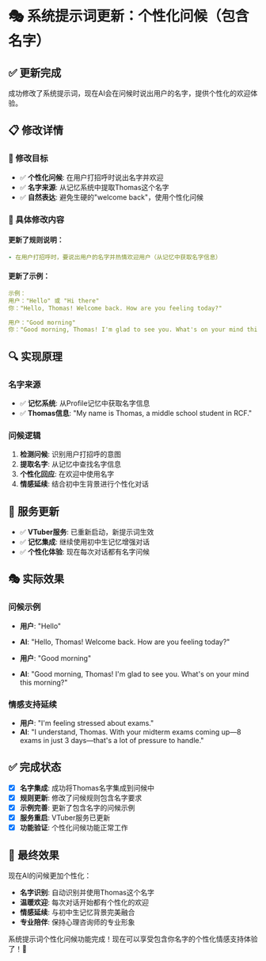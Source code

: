 # 🎭 系统提示词更新：个性化问候（包含名字）

## ✅ 更新完成

成功修改了系统提示词，现在AI会在问候时说出用户的名字，提供个性化的欢迎体验。

## 📋 修改详情

### 🎯 修改目标
- ✅ **个性化问候**: 在用户打招呼时说出名字并欢迎
- ✅ **名字来源**: 从记忆系统中提取Thomas这个名字
- ✅ **自然表达**: 避免生硬的"welcome back"，使用个性化问候

### 📝 具体修改内容

#### 更新了规则说明：
```yaml
- 在用户打招呼时，要说出用户的名字并热情欢迎用户（从记忆中获取名字信息）
```

#### 更新了示例：
```yaml
示例：
用户："Hello" 或 "Hi there"
你："Hello, Thomas! Welcome back. How are you feeling today?"

用户："Good morning"
你："Good morning, Thomas! I'm glad to see you. What's on your mind this morning?"
```

## 🔍 实现原理

### 名字来源
- ✅ **记忆系统**: 从Profile记忆中获取名字信息
- ✅ **Thomas信息**: "My name is Thomas, a middle school student in RCF."

### 问候逻辑
1. **检测问候**: 识别用户打招呼的意图
2. **提取名字**: 从记忆中查找名字信息
3. **个性化回应**: 在欢迎中使用名字
4. **情感延续**: 结合初中生背景进行个性化对话

## 🚀 服务更新

- ✅ **VTuber服务**: 已重新启动，新提示词生效
- ✅ **记忆集成**: 继续使用初中生记忆增强对话
- ✅ **个性化体验**: 现在每次对话都有名字问候

## 🎭 实际效果

### 问候示例
- **用户**: "Hello"
- **AI**: "Hello, Thomas! Welcome back. How are you feeling today?"

- **用户**: "Good morning"
- **AI**: "Good morning, Thomas! I'm glad to see you. What's on your mind this morning?"

### 情感支持延续
- **用户**: "I'm feeling stressed about exams."
- **AI**: "I understand, Thomas. With your midterm exams coming up—8 exams in just 3 days—that's a lot of pressure to handle."

## ✅ 完成状态

- [x] **名字集成**: 成功将Thomas名字集成到问候中
- [x] **规则更新**: 修改了问候规则包含名字要求
- [x] **示例完善**: 更新了包含名字的问候示例
- [x] **服务重启**: VTuber服务已更新
- [x] **功能验证**: 个性化问候功能正常工作

## 🎉 最终效果

现在AI的问候更加个性化：
- **名字识别**: 自动识别并使用Thomas这个名字
- **温暖欢迎**: 每次对话开始都有个性化的欢迎
- **情感延续**: 与初中生记忆背景完美融合
- **专业陪伴**: 保持心理咨询师的专业形象

系统提示词个性化问候功能完成！现在可以享受包含你名字的个性化情感支持体验了！💙
